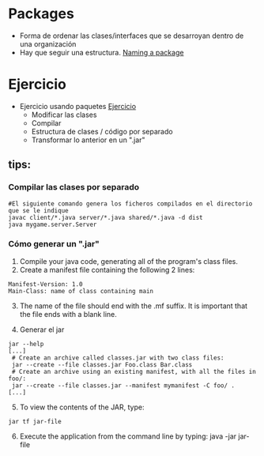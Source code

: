 # Packages
- Forma de ordenar las clases/interfaces que se desarroyan dentro de una organización
- Hay que seguir una estructura. [Naming a package](https://docs.oracle.com/javase/tutorial/java/package/namingpkgs.html)
# Ejercicio
- Ejercicio usando paquetes [Ejercicio](https://docs.oracle.com/javase/tutorial/java/package/QandE/packages-questions.html)
    - Modificar las clases
    - Compilar
    - Estructura de clases / código por separado
    - Transformar lo anterior en un ".jar"


## tips:
### Compilar las clases por separado
```console
#El siguiente comando genera los ficheros compilados en el directorio que se le indique
javac client/*.java server/*.java shared/*.java -d dist
java mygame.server.Server
```

### Cómo generar un ".jar"
1. Compile your java code, generating all of the program's class files.
2. Create a manifest file containing the following 2 lines:
```
Manifest-Version: 1.0
Main-Class: name of class containing main
```
3. The name of the file should end with the .mf suffix. It is important that the file ends with a blank line.

4. Generar el jar
```
jar --help
[...]
 # Create an archive called classes.jar with two class files:
 jar --create --file classes.jar Foo.class Bar.class
 # Create an archive using an existing manifest, with all the files in foo/:
 jar --create --file classes.jar --manifest mymanifest -C foo/ .
[...]

```
5. To view the contents of the JAR, type:
```
jar tf jar-file
```
6. Execute the application from the command line by typing:
java -jar jar-file